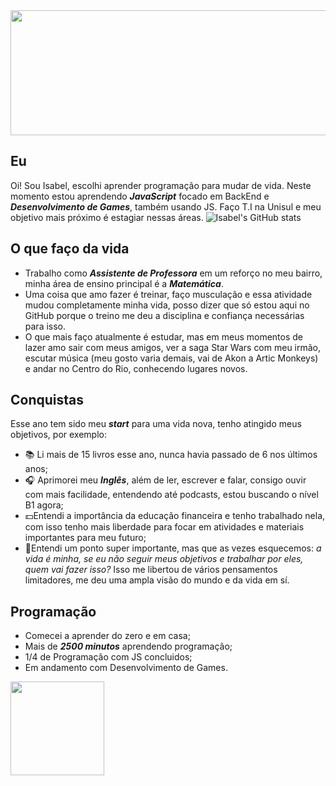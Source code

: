 <img src="https://media.licdn.com/dms/image/D4D16AQFPN21bJaXZ-w/profile-displaybackgroundimage-shrink_350_1400/0/1676756378049?e=1702512000&v=beta&t=NqWZXjJBHEfu513bcazfbmfbGdnkLxtkvHFCwJ_5WfA" width="900" height="200">
 
 ## Eu 
  Oi! Sou Isabel, escolhi aprender programação para mudar de vida. Neste momento estou aprendendo ***JavaScript*** focado em BackEnd e ***Desenvolvimento de Games***, também usando JS. Faço T.I na Unisul e meu objetivo mais próximo é estagiar nessas áreas.
 ![Isabel's GitHub stats](https://github-readme-stats.vercel.app/api?username=srtisa&show_icons=true&theme=transparent)

## O que faço da vida 
-   Trabalho como ***Assistente de Professora*** em um reforço no meu bairro, minha área de ensino principal é a  ***Matemática***.
- Uma coisa que amo fazer é treinar, faço musculação e essa atividade mudou completamente minha vida, posso dizer que só estou aqui no GitHub porque o treino me deu a disciplina e confiança necessárias para isso.
- O que mais faço atualmente é estudar, mas em meus momentos de lazer amo sair com meus amigos, ver a saga Star Wars com meu irmão, escutar música (meu gosto varia demais, vai de Akon a Artic Monkeys) e andar no Centro do Rio, conhecendo lugares novos.

## Conquistas

 Esse ano tem sido meu ***start*** para uma vida nova, tenho atingido meus objetivos, por exemplo:
- 📚 Li mais de 15 livros esse ano, nunca havia passado de 6 nos últimos anos;
- 🎧 Aprimorei meu ***Inglês***, além de ler, escrever e falar, consigo ouvir com mais facilidade, entendendo até podcasts, estou buscando o nível B1 agora;
- 💵Entendi a importância da educação financeira e tenho trabalhado nela, com isso tenho mais liberdade para focar em atividades e materiais importantes para meu futuro;
- 🌟Entendi um ponto super importante, mas que as vezes esquecemos: *a vida é minha, se eu não seguir meus objetivos e trabalhar por eles, quem vai fazer isso?* Isso me libertou de vários pensamentos limitadores, me deu uma ampla visão do mundo e da vida em sí.

## Programação
- Comecei a aprender do zero e em casa;
- Mais de ***2500 minutos*** aprendendo programação;
- 1/4 de Programação com JS concluidos;
- Em andamento com Desenvolvimento de Games.
<img src="https://hermes.dio.me/tracks/83f8150a-6429-4c1a-9207-d5bff610f647.png" width="150" height="150">



